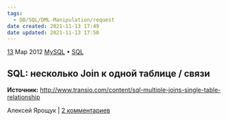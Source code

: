 ```yaml
---
tags:
  - DB/SQL/DML-Manipulation/request
date created: 2021-11-13 17:49
date updated: 2021-11-13 17:50
---
```



[13](http://devnuances.com/mysql/sql-neskolko-join-k-odnoy-tablitse-svyazi/) Мар 2012
[MySQL](http://devnuances.com/category/mysql/) • [SQL](http://devnuances.com/category/sql/)

## SQL: несколько Join к одной таблице / связи

**Источник:** <http://www.transio.com/content/sql-multiple-joins-single-table-relationship>

Алексей Ярощук | [2 комментариев](http://devnuances.com/mysql/sql-neskolko-join-k-odnoy-tablitse-svyazi/#comments)
